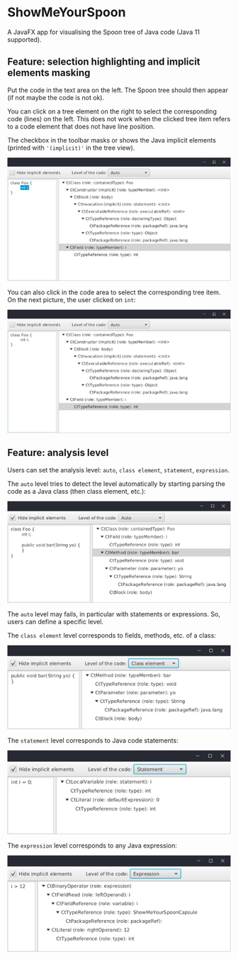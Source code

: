 # ShowMeYourSpoon

A JavaFX app for visualising the Spoon tree of Java code (Java 11 supported).

## Feature: selection highlighting and implicit elements masking

Put the code in the text area on the left.
The Spoon tree should then appear (if not maybe the code is not ok).

You can click on a tree element on the right to select the corresponding code (lines) on the left.
This does not work when the clicked tree item refers to a code element that does not have line position.

The checkbox in the toolbar masks or shows the Java implicit elements (printed with `'(implicit)'` in the tree view).

![features](doc/appFeat.png)

You can also click in the code area to select the corresponding tree item.
On the next picture, the user clicked on `int`:

![features](doc/appFeat2.png)

## Feature: analysis level

Users can set the analysis level: `auto`, `class element`, `statement`, `expression`.

The `auto` level tries to detect the level automatically by starting parsing the code as a Java class (then class element, etc.):

![auto](doc/appAuto.png)

The `auto` level may fails, in particular with statements or expressions.
So, users can define a specific level.

The `class element` level corresponds to fields, methods, etc. of a class:

![auto](doc/appClassElt.png)

The `statement` level corresponds to Java code statements:

![auto](doc/appStatement.png)

The `expression` level corresponds to any Java expression:

![auto](doc/appExp.png)
